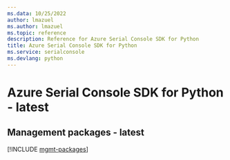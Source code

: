 ```yaml
---
ms.data: 10/25/2022
author: lmazuel
ms.author: lmazuel
ms.topic: reference
description: Reference for Azure Serial Console SDK for Python
title: Azure Serial Console SDK for Python
ms.service: serialconsole
ms.devlang: python
---
```

# Azure Serial Console SDK for Python - latest

## Management packages - latest
[!INCLUDE [mgmt-packages](serial-console-mgmt-index.md)]